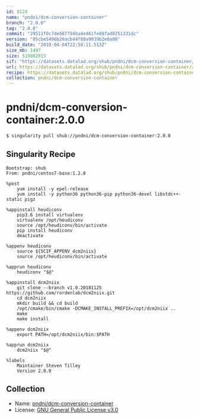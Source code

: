 ```yaml
---
id: 8124
name: "pndni/dcm-conversion-container"
branch: "2.0.0"
tag: "2.0.0"
commit: "29511f0c7de607794ba4e461fe88fad8251331dc"
version: "05cbe5496b20acb44f80a9039b2e0a00"
build_date: "2019-04-04T22:58:11.513Z"
size_mb: 1497
size: 519082015
sif: "https://datasets.datalad.org/shub/pndni/dcm-conversion-container/2.0.0/2019-04-04-29511f0c-05cbe549/05cbe5496b20acb44f80a9039b2e0a00.simg"
url: https://datasets.datalad.org/shub/pndni/dcm-conversion-container/2.0.0/2019-04-04-29511f0c-05cbe549/
recipe: https://datasets.datalad.org/shub/pndni/dcm-conversion-container/2.0.0/2019-04-04-29511f0c-05cbe549/Singularity
collection: pndni/dcm-conversion-container
---
```


# pndni/dcm-conversion-container:2.0.0

```bash
$ singularity pull shub://pndni/dcm-conversion-container:2.0.0
```

## Singularity Recipe

```singularity
Bootstrap: shub
From: pndni/centos7-base:1.2.0

%post
    yum install -y epel-release
    yum install -y python36 python36-pip python36-devel libstdc++-static pigz

%appinstall heudiconv
    pip3.6 install virtualenv
    virtualenv /opt/heudiconv
    source /opt/heudiconv/bin/activate
    pip install heudiconv
    deactivate

%appenv heudiconv
    source ${SCIF_APPENV_dcm2niix}
    source /opt/heudiconv/bin/activate

%apprun heudiconv
    heudiconv "$@"

%appinstall dcm2niix
    git clone --branch v1.0.20181125 https://github.com/rordenlab/dcm2niix.git
    cd dcm2niix
    mkdir build && cd build
    /opt/cmake/bin/cmake -DCMAKE_INSTALL_PREFIX=/opt/dcm2niix ..
    make
    make install

%appenv dcm2niix
    export PATH=/opt/dcm2niix/bin:$PATH

%apprun dcm2niix
    dcm2niix "$@"

%labels
    Maintainer Steven Tilley
    Version 2.0.0
```

## Collection

 - Name: [pndni/dcm-conversion-container](https://github.com/pndni/dcm-conversion-container)
 - License: [GNU General Public License v3.0](https://api.github.com/licenses/gpl-3.0)

